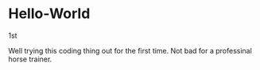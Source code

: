 # Hello-World
1st

Well trying this coding thing out for the first time.
Not bad for a professinal horse trainer.
